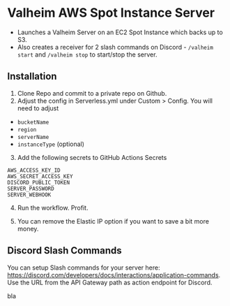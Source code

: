 # Valheim AWS Spot Instance Server
- Launches a Valheim Server on an EC2 Spot Instance which backs up to S3.
- Also creates a receiver for 2 slash commands on Discord - `/valheim start` and `/valheim stop` to start/stop the server.

## Installation
1. Clone Repo and commit to a private repo on Github.
2. Adjust the config in Serverless.yml under Custom > Config. You will need to adjust
  - `bucketName`
  - `region`
  - `serverName`
  - `instanceType` (optional)

3. Add the following secrets to GitHub Actions Secrets 
```
AWS_ACCESS_KEY_ID
AWS_SECRET_ACCESS_KEY
DISCORD_PUBLIC_TOKEN
SERVER_PASSWORD
SERVER_WEBHOOK
```

4. Run the workflow. Profit.

5. You can remove the Elastic IP option if you want to save a bit more money.

## Discord Slash Commands
You can setup Slash commands for your server here: https://discord.com/developers/docs/interactions/application-commands. Use the URL from the API Gateway path as action endpoint for Discord.

bla
